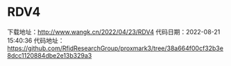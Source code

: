 # RDV4
下载地址：http://www.wangk.cn/2022/04/23/RDV4
代码日期：2022-08-21 15:40:36
代码地址：https://github.com/RfidResearchGroup/proxmark3/tree/38a664f00cf32b3e8dcc1120884dbe2e13b329a3
